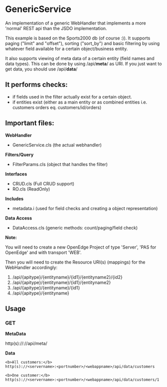 # <h1>GenericService</h1>

An implementation of a generic WebHandler that implements a more 'normal' REST
api than the JSDO implementation.

This example is based on the Sports2000 db (of course :)).
It supports paging ("limit" and "offset"), sorting ("sort_by") and basic 
filtering by using whatever field available for a certain object/business entity.

It also supports viewing of meta data of a certain entity (field names and data types).
This can be done by using /api/<b>meta</b>/ as URI.
If you just want to get data, you should use /api/<b>data</b>/

<h2>It performs checks:</h2>

- if fields used in the filter actually exist for a certain object.
- if entities exist (either as a main entity or as combined entities i.e. 
  customers orders eq. customers/id/orders)

<h2>Important files:</h2>

<b>WebHandler</b>
- GenericService.cls    (the actual webhandler)

<b>Filters/Query</b>
- FilterParams.cls      (object that handles the filter)

<b>Interfaces</b>
- CRUD.cls (Full CRUD support)
- RO.cls (ReadOnly)  

<b>Includes</b>
- metadata.i (used for field checks and creating a object representation)

<b>Data Access</b>
- DataAccess.cls      (generic methods: count/paging/field check)

<b>Note:</b>

You will need to create a new OpenEdge Project of type 'Server', 'PAS for OpenEdge' and with transport 'WEB'. 

Then you will need to create the Resource URI(s) (mappings) for the WebHandler accordingly:

1. /api/{apitype}/{entityname}/{id1}/{entityname2}/{id2}
2. /api/{apitype}/{entityname}/{id1}/{entityname2}
3. /api/{apitype}/{entityname}/{id1}
4. /api/{apitype}/{entityname}

<h2>Usage</h2>

<H3>GET</h3>

<b>MetaData</b>

http(s)://<servername>:<portnumber>/<webappname>/api/meta/<entityname>

<b>Data</b>

    <b>All customers:</b> 
    http(s)://<servername>:<portnumber>/<webappname>/api/data/customers

    <b>One customer:</b>
    http(s)://<servername>:<portnumber>/<webappname>/api/data/customers/1


